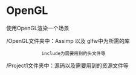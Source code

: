 # OpenGL
使用OpenGL渲染一个场景

/OpenGL文件夹中：Assimp 以及 glfw中为所需的库

                 include为需要用到的头文件等
                 
/Project1文件夹中：源码以及需要用到的资源文件等
                 
